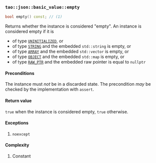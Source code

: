 ### `tao::json::basic_value::empty`

```c++
bool empty() const; // (1)
```

Returns whether the instance is considered "empty". An instance is considered empty if it is

* of type [`UNINITIALIZED`](../type.md#UNINITIALIZED), or
* of type [`STRING`](../type.md#STRING) and the embedded `std::string` is empty, or
* of type [`ARRAY`](../type.md#ARRAY) and the embedded `std::vector` is empty, or
* of type [`OBJECT`](../type.md#OBJECT) and the embedded `std::map` is empty, or
* of type [`RAW_PTR`](../type.md#RAW_PTR) and the embedded raw pointer is equal to `nullptr`

#### Preconditions

The instance must *not* be in a discarded state. The precondition *may* be checked by the implementation with `assert`.

#### Return value

`true` when the instance is considered empty, `true` otherwise.

#### Exceptions

1. `noexcept`

#### Complexity

1. Constant
